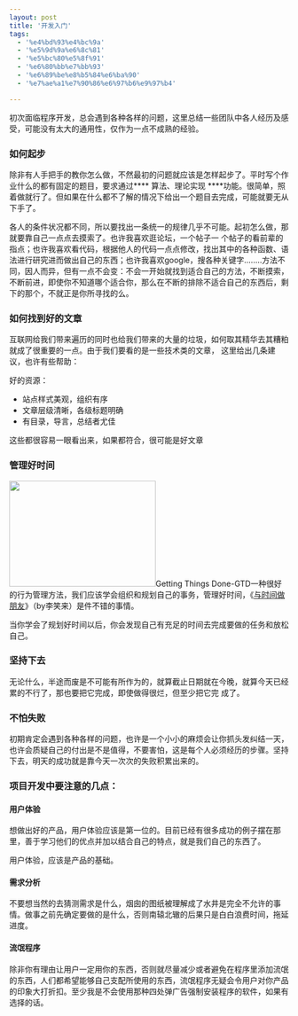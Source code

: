 ```yaml
---
layout: post
title: '开发入门'
tags:
  - '%e4%bd%93%e4%bc%9a'
  - '%e5%9d%9a%e6%8c%81'
  - '%e5%bc%80%e5%8f%91'
  - '%e6%80%bb%e7%bb%93'
  - '%e6%89%be%e8%b5%84%e6%ba%90'
  - '%e7%ae%a1%e7%90%86%e6%97%b6%e9%97%b4'

---
```


初次面临程序开发，总会遇到各种各样的问题，这里总结一些团队中各人经历及感受，可能没有太大的通用性，仅作为一点不成熟的经验。

<h3>如何起步</h3>

除非有人手把手的教你怎么做，不然最初的问题就应该是怎样起步了。平时写个作业什么的都有固定的题目，要求通过**** 算法、理论实现
****功能。很简单，照着做就行了。但如果在什么都不了解的情况下给出一个题目去完成，可能就要无从下手了。

各人的条件状况都不同，所以要找出一条统一的规律几乎不可能。起初怎么做，那就要靠自己一点点去摸索了。也许我喜欢逛论坛，一个帖子一
个帖子的看前辈的指点；也许我喜欢看代码，根据他人的代码一点点修改，找出其中的各种函数、语法进行研究进而做出自己的东西；也许我喜欢google，搜各种关键字........方法不同，因人而异，但有一点不会变：不会一开始就找到适合自己的方法，不断摸索，不断前进，即使你不知道哪个适合你，那么在不断的排除不适合自己的东西后，剩下的那个，不就正是你所寻找的么。

<h3>如何找到好的文章</h3>

互联网给我们带来遍历的同时也给我们带来的大量的垃圾，如何取其精华去其糟粕就成了很重要的一点。由于我们要看的是一些技术类的文章，
这里给出几条建议，也许有些帮助：

好的资源：

<ul>
<li>站点样式美观，组织有序</li>
<li>文章层级清晰，各级标题明确</li>
<li>有目录，导言，总结者尤佳</li>
</ul>

这些都很容易一眼看出来，如果都符合，很可能是好文章

<h3>管理好时间</h3><a href="http://www.pureweber.com/wp-content/uploads/2011/02/are-you-sure.jpg"><img src="http://www.pureweber.com/wp-content/uploads/2011/02/are-you-sure.jpg" alt="" title="Are you sure?" width="264" height="191" class="alignright size-full wp-image-269" /></a>Getting Things Done-GTD一种很好的行为管理方法，我们应该学会组织和规划自己的事务，管理好时间，《<a href="http://www.lixiaolai.com/index.php/archives/464.html">与时间做朋友</a>》（by李笑来）是件不错的事情。

当你学会了规划好时间以后，你会发现自己有充足的时间去完成要做的任务和放松自己。

<h3>坚持下去</h3>


无论什么，半途而废是不可能有所作为的，就算截止日期就在今晚，就算今天已经累的不行了，那也要把它完成，即使做得很烂，但至少把它完
成了。

<h3>不怕失败</h3>


初期肯定会遇到各种各样的问题，也许是一个小小的麻烦会让你抓头发纠结一天，也许会质疑自己的付出是不是值得，不要害怕，这是每个人必须经历的步骤。坚持下去，明天的成功就是靠今天一次次的失败积累出来的。

<h3>项目开发中要注意的几点：</h3>

<h4>用户体验</h4>

想做出好的产品，用户体验应该是第一位的。目前已经有很多成功的例子摆在那里，善于学习他们的优点并加以结合自己的特点，就是我们自己的东西了。

用户体验，应该是产品的基础。

<h4>需求分析</h4>

不要想当然的去猜测需求是什么，烟囱的图纸被理解成了水井是完全不允许的事情。做事之前先确定要做的是什么，否则南辕北辙的后果只是白白浪费时间，拖延进度。

<h4>流氓程序</h4>

除非你有理由让用户一定用你的东西，否则就尽量减少或者避免在程序里添加流氓的东西，人们都希望能够自己支配所使用的东西，流氓程序无疑会令用户对你产品的印象大打折扣。至少我是不会使用那种四处弹广告强制安装程序的软件，如果有选择的话。

